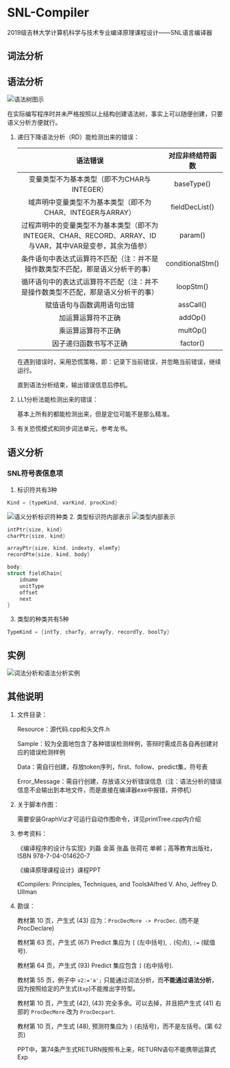 # SNL-Compiler
2019级吉林大学计算机科学与技术专业编译原理课程设计——SNL语言编译器

## 词法分析

## 语法分析
![语法树图示](Image/语法树图示.png "语法树图示")

在实际编写程序时并未严格按照以上结构创建语法树，事实上可以随便创建，只要语义分析方便就行。

1. 递归下降语法分析（RD）能检测出来的错误：

   |                           语法错误                           | 对应非终结符函数 |
   | :----------------------------------------------------------: | :--------------: |
   |         变量类型不为基本类型（即不为CHAR与INTEGER）          |    baseType()    |
   |  域声明中变量类型不为基本类型（即不为CHAR、INTEGER与ARRAY）  |  fieldDecList()  |
   | 过程声明中的变量类型不为基本类型（即不为INTEGER、CHAR、RECORD、ARRAY、ID与VAR，其中VAR是变参，其余为值参） |     param()      |
   | 条件语句中表达式运算符不匹配（注：并不是操作数类型不匹配，那是语义分析干的事） | conditionalStm() |
   | 循环语句中的表达式运算符不匹配（注：并不是操作数类型不匹配，那是语义分析干的事） |    loopStm()     |
   |                  赋值语句与函数调用语句出错                  |    assCall()     |
   |                      加运算运算符不正确                      |     addOp()      |
   |                      乘运算运算符不正确                      |     multOp()     |
   |                    因子递归函数书写不正确                    |     factor()     |

   在遇到错误时，采用恐慌策略，即：记录下当前错误，并忽略当前错误，继续运行。

   直到语法分析结束，输出错误信息后停机。

2. LL1分析法能检测出来的错误：

   基本上所有的都能检测出来，但是定位可能不是那么精准。

3. 有关恐慌模式和同步词法单元，参考龙书。

## 语义分析
### SNL符号表信息项

1. 标识符共有3种
```C++
Kind = {typeKind, varKind, procKind}
```
![语义分析标识符种类](Image/语义分析标识符种类.png "语义分析标识符种类")
2. 类型标识符内部表示
 ![类型内部表示](Image/类型内部表示.png "类型内部表示")

```C++
intPtr{size, kind}
charPtr{size, kind}

arrayPtr{size, kind, indexty, elemTy}
recordPte{size, kind, body}

body: 
struct fieldChain{
    idname
    unitType
    offset
    next    
}
```


 3. 类型的种类共有5种
```C++
TypeKind = {intTy, charTy, arrayTy, recordTy, boolTy}
```

## 实例
![词法分析和语法分析实例](/Image/%E8%AF%8D%E6%B3%95%E5%88%86%E6%9E%90%E5%92%8C%E8%AF%AD%E6%B3%95%E5%88%86%E6%9E%90%E5%AE%9E%E4%BE%8B.png "词法分析和语法分析实例")

## 其他说明

1. 文件目录：

   Resource：源代码.cpp和头文件.h

   Sample：较为全面地包含了各种错误检测样例，答辩时需成员各自再创建对应的错误检测样例

   Data：需自行创建，存放token序列，first、follow、predict集，符号表

   Error_Message：需自行创建，存放语义分析错误信息（注：语法分析的错误信息不会输出到本地文件，而是直接在编译器exe中报错，并停机）

2. 关于脚本作图：

   需要安装GraphViz才可运行自动作图命令，详见printTree.cpp内介绍

3. 参考资料：

   《编译程序的设计与实现》刘磊 金英 张晶 张荷花 单郸；高等教育出版社，ISBN 978-7-04-014620-7

   《编译原理课程设计》课程PPT

   《Compilers: Principles, Techniques, and Tools》Alfred V. Aho, Jeffrey D. Ullman

4. 勘误：

   教材第 10 页，产生式 (43) 应为：`ProcDecMore -> ProcDec`. (而不是 ProcDeclare)

   教材第 63 页，产生式 (67) Predict 集应为 `[` (左中括号), `.` (句点), `:=` (赋值号).

   教材第 64 页，产生式 (93) Predict 集应包含 `]` (右中括号).

   教材第 55 页，例子中 `v2:='a';` 只能通过词法分析，而**不能通过语法分析**，因为按照给定的产生式(`Exp`)不能推出字符型。

   教材第 10 页，产生式 (42), (43) 完全多余。可以去掉，并且把产生式 (41) 右部的 `ProcDecMore` 改为 `ProcDecpart`.

   教材第 10 页，产生式 (48), 预测符集应为 `)` (右括号)，而不是左括号。(第 62 页)

   PPT中，第74条产生式RETURN按照书上来，RETURN语句不能携带运算式Exp
